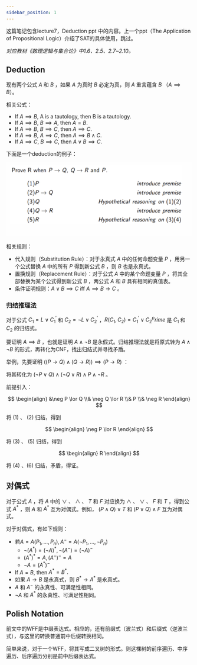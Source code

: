```yaml
---
sidebar_position: 1
---
```


这篇笔记包含lecture7，Deduction ppt 中的内容。上一个ppt（The Application of Propositional Logic）介绍了SAT的具体使用，跳过。  

*对应教材《数理逻辑与集合论》中1.6、2.5、2.7~2.10。*  

## Deduction

现有两个公式 $A$ 和 $B$ ，如果 $A$ 为真时 $B$ 必定为真，则 $A$ 重言蕴含 $B$ （$A \implies B$）。

相关公式：  

- If $A \implies B$, A is a tautology, then B is a tautology.
- If $A \implies B$, $B \implies A$, then $A = B$.
- If $A \implies B$, $B \implies C$, then $A \implies C$.
- If $A \implies B$, $A \implies C$, then $A \implies B \land C$.
- If $A \implies C$, $B \implies C$, then $A \lor B \implies C$.

下面是一个deduction的例子：  

![deduction](./img/deduction.png)

相关规则：  

- 代入规则（Substitution Rule）：对于永真式 $A$ 中的任何命题变量 $P$ ，用另一个公式替换 $A$ 中的所有 $P$ 得到新公式 $B$ ，则 $B$ 也是永真式。
- 置换规则（Replacement Rule）：对于公式 $A$ 中的某个命题变量 $P$ ，将其全部替换为某个公式得到新公式 $B$ ，两公式 $A$ 和 $B$ 具有相同的真值表。
- 条件证明规则：$A \lor B \implies C$ iff $A \implies B \rightarrow C$ 。

### 归结推理法

对于公式 $C_1 = L \lor C_1^\prime$ 和 $C_2 = \neg L \lor C_2^\prime$ ，$R(C_1, C_2) = C_1^\prime \lor C_2^prime$ 是 $C_1$ 和 $C_2$ 的归结式。  

要证明 $A \implies B$ ，也就是证明 $A \land \neg B$ 是永假式。归结推理法就是将原式转为 $A \land \neg B$ 的形式，再转化为CNF，找出归结式并寻找矛盾。  

举例，先要证明 $((P \rightarrow Q) \land (Q \rightarrow R)) \implies (P \rightarrow R)$ ：

将其转化为 $(\neg P \lor Q) \land (\neg Q \lor R) \land P \land \neg R$ 。

前提引入：  

$$
\begin{align}
&\neg P \lor Q 
\\& \neg Q \lor R  
\\& P  
\\& \neg R
\end{align}
$$

将 $(1)$ 、 $(2)$ 归结，得到

$$
\begin{align}
\neg P \lor R
\end{align}
$$

将 $(3)$ 、 $(5)$ 归结，得到

$$
\begin{align}
R
\end{align}
$$

将 $(4)$ 、$(6)$ 归结，矛盾，得证。

## 对偶式

对于公式 $A$ ，将 $A$ 中的 $\lor$ 、 $\land$ 、 $T$ 和 $F$ 对应换为 $\land$ 、 $\lor$ 、 $F$ 和 $T$ ，得到公式 $A^*$ ，则 $A$ 和 $A^*$ 互为对偶式。例如， $(P \land Q) \lor T$ 和 $(P \lor Q) \land F$ 互为对偶式。  

对于对偶式，有如下规则：  

- 若$A = A(P_1, ..., P_n), A^- = A(\neg P_1, ..., \neg P_n)$
    * $\neg (A^*) = (\neg A)^*, \neg (A^-) = (\neg A)^-$
    * $(A^*)^* = A, (A^-)^- = A$
    * $\neg A = (A^*)^-$
- If $A = B$, then $A^* = B^*.$
- 如果 $A \rightarrow B$ 是永真式，则 $B^* \rightarrow A^*$ 是永真式。
- $A$ 和 $A^-$ 的永真性、可满足性相同。
- $\neg A$ 和 $A^*$ 的永真性、可满足性相同。

## Polish Notation

前文中的WFF是中缀表达式。相应的，还有前缀式（波兰式）和后缀式（逆波兰式），与这里的转换普通前中后缀转换相同。  

简单来说，对于一个WFF，将其写成二叉树的形式。则这棵树的前序遍历、中序遍历、后序遍历分别是前中后缀表达式。